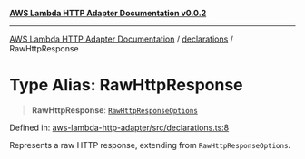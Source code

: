 [**AWS Lambda HTTP Adapter Documentation v0.0.2**](../../README.md)

***

[AWS Lambda HTTP Adapter Documentation](../../modules.md) / [declarations](../README.md) / RawHttpResponse

# Type Alias: RawHttpResponse

> **RawHttpResponse**: [`RawHttpResponseOptions`](../interfaces/RawHttpResponseOptions.md)

Defined in: [aws-lambda-http-adapter/src/declarations.ts:8](https://github.com/stonemjs/aws-lambda-http-adapter/blob/266a5c901335674bf07c5995909e8ee8116e2bba/src/declarations.ts#L8)

Represents a raw HTTP response, extending from `RawHttpResponseOptions`.
